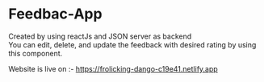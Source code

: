 # Feedbac-App
Created by using reactJs and JSON server as backend </br>
You can edit, delete, and update the feedback with desired rating by using this component.  </br>

Website is live on :- https://frolicking-dango-c19e41.netlify.app

